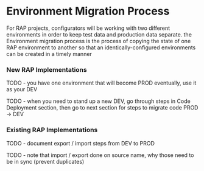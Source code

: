 # Environment Migration Process

For RAP projects, configurators will be working with two different environments in order to keep test data and production data separate. the Environment migration process is the process of copying the state of one RAP environment to another so that an identically-configured environments can be created in a timely manner

### New RAP Implementations

TODO - you have one environment that will become PROD eventually, use it as your DEV

TODO - when you need to stand up a new DEV, go through steps in Code Deployment section, then go to next section for steps to migrate code PROD -&gt; DEV

### Existing RAP Implementations

TODO - document export / import steps from DEV to PROD

TODO - note that import / export done on source name, why those need to be in sync \(prevent duplicates\)

